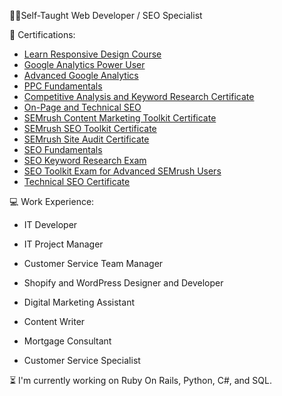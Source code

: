 🧑‍🎓Self-Taught Web Developer / SEO Specialist


🧣 Certifications:

* [Learn Responsive Design Course](https://www.codecademy.com/profiles/NateXError/certificates/3a62023b0054dc793edc0adecd715fd7)
* [Google Analytics Power User](https://analytics.google.com/analytics/academy/certificate/zJ9tRuxhSfagPs-nffyTzg)
* [Advanced Google Analytics](https://analytics.google.com/analytics/academy/certificate/m6y3VW2iQwKO9FVtWLYeiA)
* [PPC Fundamentals](https://static.semrush.com/academy-prod/certificate/5873155/SEMrush-Academy-Certificate-9f2bf6f6fddb694ba397a927f63b0094f520b3129ec3b4c9ab1758eee46bb93b.png)
* [Competitive Analysis and Keyword Research Certificate](https://static.semrush.com/academy-prod/certificate/5873155/SEMrush-Academy-Certificate-754a393014c5d45e3c2c61a1e0bf3526983f6e57ec023e0f6e7be8b6a0ac0296.png)
* [On-Page and Technical SEO](https://static.semrush.com/academy-prod/certificate/5873155/SEMrush-Academy-Certificate-4b2587db29fdaede7b2c82c13fd13aa47207c9fc6f0ac7400ac387d7fe3a92e0.png)
* [SEMrush Content Marketing Toolkit Certificate](https://static.semrush.com/academy-prod/certificate/5873155/SEMrush-Academy-Certificate-309c27e5654ea9f25b3b85a6608fa56d7941ecc97d894187ab94e7d4afb24558.png)
* [SEMrush SEO Toolkit Certificate](https://static.semrush.com/academy-prod/certificate/5873155/SEMrush-Academy-Certificate-3cfaa4b9301f20d63fe127f528825227f41b610a895e6a342515297f99775d9b.png)
* [SEMrush Site Audit Certificate](https://static.semrush.com/academy-prod/certificate/5873155/SEMrush-Academy-Certificate-7c2f8776cdcc5e0baa71065902a34281774cf3ad1cb6b3f4dcea78cd01459c6d.png)
* [SEO Fundamentals](https://static.semrush.com/academy-prod/certificate/5873155/SEMrush-Academy-Certificate-c7cc9c73278a60b106f9a111880ec3bee300bdefc3451854629f360a821a76e5.png)
* [SEO Keyword Research Exam](https://static.semrush.com/academy-prod/certificate/5873155/SEMrush-Academy-Certificate-8cd2f213f2c77777da21217d22d957ae13f94a1ac91fcba7ee6d2cdb6bb9b3ce.png)
* [SEO Toolkit Exam for Advanced SEMrush Users](https://static.semrush.com/academy-prod/certificate/5873155/SEMrush-Academy-Certificate-875858b26557668efc04ed73dfa49e7957a64565e2e00391064e23553a2c2edc.png)
* [Technical SEO Certificate](https://static.semrush.com/academy-prod/certificate/5873155/SEMrush-Academy-Certificate-cb7020655c437e13970a5a2b7533f51585ea143c408cc1e1ede22a1db1589485.png)


💻 Work Experience:

* IT Developer

* IT Project Manager

* Customer Service Team Manager

* Shopify and WordPress Designer and Developer

* Digital Marketing Assistant

* Content Writer

* Mortgage Consultant

* Customer Service Specialist


⏳ I'm currently working on Ruby On Rails, Python, C#, and SQL.

<!---
ShinjiX-Web/ShinjiX-Web is a ✨ special ✨ repository because its `README.md` (this file) appears on your GitHub profile.
You can click the Preview link to take a look at your changes.
--->
